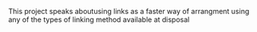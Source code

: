 This project speaks aboutusing links as a faster way of arrangment using any of the types of linking method available at disposal
